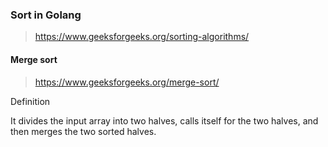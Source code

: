 ### Sort in Golang

> https://www.geeksforgeeks.org/sorting-algorithms/

#### Merge sort

> https://www.geeksforgeeks.org/merge-sort/

Definition

It divides the input array into two halves, calls itself for the two halves, and then merges the two sorted halves.

